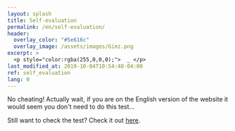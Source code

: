 ```yaml
---
layout: splash
title: Self-evaluation
permalink: /en/self-evaluation/
header:
  overlay_color: "#5e616c"
  overlay_image: /assets/images/Giez.png
excerpt: >
  <p style="color:rgba(255,0,0,0);">  _ </p>
last_modified_at: 2019-10-04T10:54:48-04:00
ref: self_evaluation
lang: 0
---
```


No cheating! Actually wait, if you are on the English version of the website it would seem you don't need to do this test... 
  
Still want to check the test? Check it out [here](/fr/self-evaluation/).